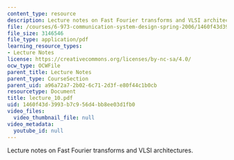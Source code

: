 ```yaml
---
content_type: resource
description: Lecture notes on Fast Fourier transforms and VLSI architectures.
file: /courses/6-973-communication-system-design-spring-2006/1460f43d3993b7c956d4bb8ee03d1fb0_lecture_10.pdf
file_size: 3146546
file_type: application/pdf
learning_resource_types:
- Lecture Notes
license: https://creativecommons.org/licenses/by-nc-sa/4.0/
ocw_type: OCWFile
parent_title: Lecture Notes
parent_type: CourseSection
parent_uid: a96a72a7-2b02-6c71-2d3f-e80f44c1b0cb
resourcetype: Document
title: lecture_10.pdf
uid: 1460f43d-3993-b7c9-56d4-bb8ee03d1fb0
video_files:
  video_thumbnail_file: null
video_metadata:
  youtube_id: null
---
```

Lecture notes on Fast Fourier transforms and VLSI architectures.